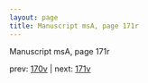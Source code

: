 ```yaml
---
layout: page
title: Manuscript msA, page 171r
---
```


Manuscript msA, page 171r

prev:  [170v](../170v) | next:  [171v](../171v)